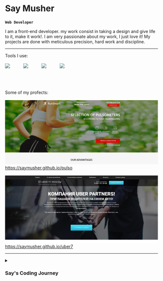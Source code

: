 # Say Musher

**`Web Developer`**

I am a front-end developer. my work consist in taking a design and give life to it, make it work!. I am very passionate about my work, I just love it! My projects are done with meticulous precision, hard work and discipline.

---

Tools I use: <br />
<br />
<img align="left" width="60px" style="padding-right=20px;" src="https://cdn.jsdelivr.net/gh/devicons/devicon/icons/html5/html5-plain.svg" />
<img align="left" width="60px" style="padding-right=20px;" src="https://cdn.jsdelivr.net/gh/devicons/devicon/icons/css3/css3-plain.svg" />
<img align="left" width="60px" style="padding-right=20px;" src="https://cdn.jsdelivr.net/gh/devicons/devicon/icons/javascript/javascript-plain.svg">
<img align="left" width="60px" style="padding-right=20px;" src="https://cdn.jsdelivr.net/gh/devicons/devicon/icons/react/react-original.svg" />

<br />
<br />

#

Some of my profects:
<br />
<br />
<a href="https://saymusher.github.io/pulso/"><img width="600px" src="https://github.com/SayMusher/SayMusher/blob/main/Image%201.JPG?raw=true" /><br />https://saymusher.github.io/pulso</a>
<br />
<br />
<a href="https://saymusher.github.io/uber7/"><img width="600px" src="https://raw.githubusercontent.com/SayMusher/SayMusher/main/image-1.JPG" /><br />https://saymusher.github.io/uber7</a>

---

<details>
  <summary>
    <h3>Say's Coding Journey</h3>
  </summary>
  I first started learning when I was 16. It was a whole new world to me. Despite the fact that a loved it, I didn't see coding as a job oportunity. Years going, I was getting better and better. So a few months ago I decided to change the way a approached programming, and  made some projects for my portfolio, in order to get a job
</details>




                    
          


